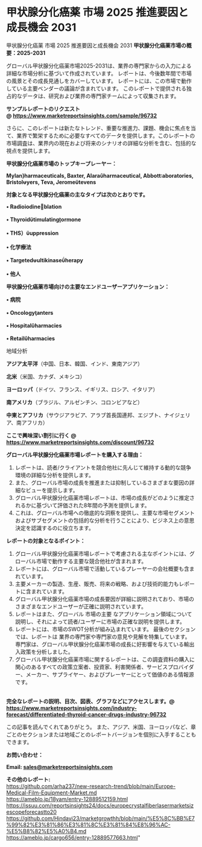 # 甲状腺分化癌薬 市場 2025 推進要因と成長機会 2031
甲状腺分化癌薬 市場 2025 推進要因と成長機会 2031
<strong><b>甲状腺分化癌薬市場の概要：2025-2031</b></strong>

グローバル甲状腺分化癌薬市場2025-2031は、業界の専門家からの入力による詳細な市場分析に基づいて作成されています。 レポートは、今後数年間で市場の風景とその成長見通しをカバーしています。 レポートには、この市場で動作している主要ベンダーの議論が含まれています。 このレポートで提供される独占的なデータは、研究および業界の専門家チームによって収集されます。

<strong>サンプルレポートのリクエスト @ <a href=https://www.marketreportsinsights.com/sample/96732>https://www.marketreportsinsights.com/sample/96732</a></strong>

さらに、このレポートは新たなトレンド、重要な推進力、課題、機会に焦点を当て、業界で繁栄するために必要なすべてのデータを提供します。このレポートの市場調査は、業界内の現在および将来のシナリオの詳細な分析を含む、包括的な視点を提供します。

<strong>甲状腺分化癌薬市場のトップキープレーヤー：</strong>

<strong>Mylanharmaceuticals, Baxter, Alaraharmaceutical, Abbottaboratories, Bristolyers, Teva, Jerometevens</strong>

<strong><b>対象となる甲状腺分化癌薬の主なタイプは次のとおりです。</b></strong>

<strong>• Radioiodineblation<br><br>• Thyroidtimulatingormone<br><br>• THS）uppression<br><br>• 化学療法<br><br>• Targetedultikinaseherapy<br><br>• 他人</strong>

<strong><b>甲状腺分化癌薬市場向けの主要なエンドユーザーアプリケーション：</b></strong>

<strong>• 病院<br><br>• Oncologyanters<br><br>• Hospitalharmacies<br><br>• Retailharmacies</strong>

 地域分析

<strong><b>アジア太平洋</b></strong>（中国、日本、韓国、インド、東南アジア）

<strong><b>北米</b></strong>（米国、カナダ、メキシコ）

<strong><b>ヨーロッパ</b></strong>（ドイツ、フランス、イギリス、ロシア、イタリア）

<strong><b>南アメリカ</b></strong>（ブラジル、アルゼンチン、コロンビアなど）

<strong><b>中東とアフリカ</b></strong>（サウジアラビア、アラブ首長国連邦、エジプト、ナイジェリア、南アフリカ）

<strong>ここで興味深い割引に行く @ <a href=https://www.marketreportsinsights.com/discount/96732>https://www.marketreportsinsights.com/discount/96732</a></strong>

<strong><b>グローバル甲状腺分化癌薬市場レポートを購入する理由：</b></strong>
<ol>
  <li>レポートは、読者/クライアントを競合他社に先んじて維持する動的な競争環境の詳細な分析を提供します。</li>
  <li>また、グローバル市場の成長を推進または抑制しているさまざまな要因の詳細なビューを提示します。</li>
  <li>グローバル甲状腺分化癌薬市場レポートは、市場の成長がどのように推定されるかに基づいて評価された8年間の予測を提供します。</li>
  <li>これは、グローバル市場への徹底的な洞察を提供し、主要な市場セグメントおよびサブセグメントの包括的な分析を行うことにより、ビジネス上の意思決定を認識するのに役立ちます。</li>
</ol>
<strong><b>レポートの対象となるポイント：</b></strong>
<ol>
  <li>グローバル甲状腺分化癌薬市場レポートで考慮される主なポイントには、グローバル市場で動作する主要な競合他社が含まれます。</li>
  <li>レポートには、グローバル市場で活動しているプレーヤーの会社概要も含まれています。</li>
  <li>主要メーカーの製造、生産、販売、将来の戦略、および技術的能力もレポートに含まれています。</li>
  <li>グローバル甲状腺分化癌薬市場の成長要因が詳細に説明されており、市場のさまざまなエンドユーザーが正確に説明されています。</li>
  <li>レポートはまた、グローバル 市場の主要 なアプリケーション領域について説明し、それによって読者/ユーザーに市場の正確な説明を提供します。</li>
  <li>レポートには、市場のSWOT分析が組み込まれています。 最後のセクションでは、レポートは 業界の専門家や専門家の意見や見解を特集しています。 専門家は、グローバル甲状腺分化癌薬市場の成長に好影響を与えている輸出入政策を分析しました。</li>
  <li>グローバル甲状腺分化癌薬市場に関するレポートは、この調査資料の購入に関心のあるすべての政策立案者、投資家、利害関係者、サービスプロバイダー、メーカー、サプライヤー、およびプレーヤーにとって価値のある情報源です。</li>
</ol><br>
<strong>完全なレポートの説明、目次、図表、グラフなどにアクセスします。@ <a href=https://www.marketreportsinsights.com/industry-forecast/differentiated-thyroid-cancer-drugs-industry-96732>https://www.marketreportsinsights.com/industry-forecast/differentiated-thyroid-cancer-drugs-industry-96732</a></strong>

この記事を読んでくれてありがとう。 また、アジア、米国、ヨーロッパなど、章ごとのセクションまたは地域ごとのレポートバージョンを個別に入手することもできます。

<strong><b>お問い合わせ：</b></strong>

<strong>Email: </strong><a href=mailto:sales@marketreportsinsights.com><strong>sales@marketreportsinsights.com</strong></a>

<strong>その他のレポート:</strong>
<br>
<a href=https://github.com/arha237/new-research-trend/blob/main/Europe-Medical-Film-Equipment-Market.md>https://github.com/arha237/new-research-trend/blob/main/Europe-Medical-Film-Equipment-Market.md</a>
<br>
<a href=https://ameblo.jp/18yam/entry-12889512159.html>https://ameblo.jp/18yam/entry-12889512159.html</a>
<br>
<a href=https://issuu.com/reportsinsights24/docs/europecrystalfiberlasermarketsizescopeforecastto20>https://issuu.com/reportsinsights24/docs/europecrystalfiberlasermarketsizescopeforecastto20</a>
<br>
<a href=https://github.com/Hindavi23/marketgrowthh/blob/main/%E5%8C%BB%E7%99%82%E3%81%86%E3%81%8C%E3%81%84%E8%96%AC-%E5%B8%82%E5%A0%B4.md>https://github.com/Hindavi23/marketgrowthh/blob/main/%E5%8C%BB%E7%99%82%E3%81%86%E3%81%8C%E3%81%84%E8%96%AC-%E5%B8%82%E5%A0%B4.md</a>
<br>
<a href=https://ameblo.jp/cargo656/entry-12889577663.html>https://ameblo.jp/cargo656/entry-12889577663.html</a>"
